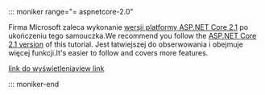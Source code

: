 ::: moniker range="= aspnetcore-2.0"

<span data-ttu-id="4316f-101">Firma Microsoft zaleca wykonanie [wersji platformy ASP.NET Core 2.1](xref:razor-pages-start?view=aspnetcore-2.1) po ukończeniu tego samouczka.</span><span class="sxs-lookup"><span data-stu-id="4316f-101">We recommend you follow the [ASP.NET Core 2.1 version](xref:razor-pages-start?view=aspnetcore-2.1) of this tutorial.</span></span> <span data-ttu-id="4316f-102">Jest łatwiejszej do obserwowania i obejmuje więcej funkcji.</span><span class="sxs-lookup"><span data-stu-id="4316f-102">It's easier to follow and covers more features.</span></span>

 [<span data-ttu-id="4316f-103">link do wyświetlenia</span><span class="sxs-lookup"><span data-stu-id="4316f-103">view link</span></span>](?view=aspnetcore-2.1)

::: moniker-end
